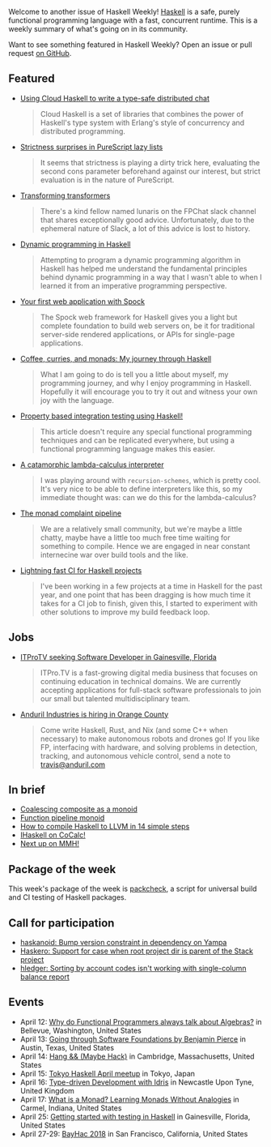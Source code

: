 <!-- 2018-04-12 unpublished -->

Welcome to another issue of Haskell Weekly!
[Haskell](https://haskell-lang.org) is a safe, purely functional programming language with a fast, concurrent runtime.
This is a weekly summary of what's going on in its community.

Want to see something featured in Haskell Weekly?
Open an issue or pull request [on GitHub](https://github.com/haskellweekly/haskellweekly.github.io).

## Featured

-   [Using Cloud Haskell to write a type-safe distributed chat](https://www.stackbuilders.com/tutorials/haskell/cloud-haskell/)

    > Cloud Haskell is a set of libraries that combines the power of Haskell's type system with Erlang's style of concurrency and distributed programming.

-   [Strictness surprises in PureScript lazy lists](https://www.schoolofhaskell.com/user/griba/lazy_lists_on_strict_purescript)

    > It seems that strictness is playing a dirty trick here, evaluating the second cons parameter beforehand against our interest, but strict evaluation is in the nature of PureScript.

-   [Transforming transformers](https://www.parsonsmatt.org/2018/04/10/transforming_transformers.html)

    > There's a kind fellow named lunaris on the FPChat slack channel that shares exceptionally good advice. Unfortunately, due to the ephemeral nature of Slack, a lot of this advice is lost to history.

-   [Dynamic programming in Haskell](https://whatthefunctional.wordpress.com/2018/04/09/dynamic-programming-in-haskell/)

    > Attempting to program a dynamic programming algorithm in Haskell has helped me understand the fundamental principles behind dynamic programming in a way that I wasn't able to when I learned it from an imperative programming perspective.

-   [Your first web application with Spock](https://haskell-at-work.com/episodes/2018-04-09-your-first-web-application-with-spock.html)

    > The Spock web framework for Haskell gives you a light but complete foundation to build web servers on, be it for traditional server-side rendered applications, or APIs for single-page applications.

-   [Coffee, curries, and monads: My journey through Haskell](https://medium.com/@fintan.halpenny/coffee-curries-and-monads-my-journey-through-haskell-5a199bab7a3f)

    > What I am going to do is tell you a little about myself, my programming journey, and why I enjoy programming in Haskell. Hopefully it will encourage you to try it out and witness your own joy with the language.

-   [Property based integration testing using Haskell!](https://functional.works-hub.com/learn/property-based-integration-testing-using-haskell-6c25c)

    > This article doesn't require any special functional programming techniques and can be replicated everywhere, but using a functional programming language makes this easier.

-   [A catamorphic lambda-calculus interpreter](https://www.michaelpj.com/blog/2018/04/08/catamorphic-lc-interpreter.html)

    > I was playing around with `recursion-schemes`, which is pretty cool. It's very nice to be able to define interpreters like this, so my immediate thought was: can we do this for the lambda-calculus?

-   [The monad complaint pipeline](https://argumatronic.com/posts/2018-04-07-monad-complaints.html)

    > We are a relatively small community, but we're maybe a little chatty, maybe have a little too much free time waiting for something to compile. Hence we are engaged in near constant internecine war over build tools and the like.

-   [Lightning fast CI for Haskell projects](https://blog.roman-gonzalez.ca/post/172746394387/lightning-fast-ci-for-haskell-projects)

    > I've been working in a few projects at a time in Haskell for the past year, and one point that has been dragging is how much time it takes for a CI job to finish, given this, I started to experiment with other solutions to improve my build feedback loop.

## Jobs

-   [ITProTV seeking Software Developer in Gainesville, Florida](https://functionaljobs.com/jobs/9080-software-engineer-developer-at-itprotv)

    > ITPro.TV is a fast-growing digital media business that focuses on continuing education in technical domains. We are currently accepting applications for full-stack software professionals to join our small but talented multidisciplinary team.

-   [Anduril Industries is hiring in Orange County](https://www.anduril.com)

    > Come write Haskell, Rust, and Nix (and some C++ when necessary) to make autonomous robots and drones go! If you like FP, interfacing with hardware, and solving problems in detection, tracking, and autonomous vehicle control, send a note to <travis@anduril.com>

## In brief

-   [Coalescing composite as a monoid](http://blog.ploeh.dk/2018/04/09/coalescing-composite-as-a-monoid/)
-   [Function pipeline monoid](https://typeclasses.com/news/2018-04-a-monoid-is)
-   [How to compile Haskell to LLVM in 14 simple steps](https://github.com/Lemmih/lhc/blob/d398017ae52e8c830ed40bfd4a2e4cd2d5eb2903/PIPELINE.md)
-   [IHaskell on CoCalc!](http://vaibhavsagar.com/blog/2018/04/08/ihaskell-cocalc/index.html)
-   [Next up on MMH!](https://mmhaskell.com/blog/2018/4/9/next-up-on-mmh)

## Package of the week

This week's package of the week is [packcheck](https://hackage.haskell.org/package/packcheck-0.3.0),
a script for universal build and CI testing of Haskell packages.

## Call for participation

-   [haskanoid: Bump version constraint in dependency on Yampa](https://github.com/ivanperez-keera/haskanoid/issues/61)
-   [Haskero: Support for case when root project dir is parent of the Stack project](https://gitlab.com/vannnns/haskero/issues/58)
-   [hledger: Sorting by account codes isn't working with single-column balance report](https://github.com/simonmichael/hledger/issues/727)

## Events

-   April 12: [Why do Functional Programmers always talk about Algebras?](https://www.meetup.com/Eastside-Fun-c-tional-Programming-Group/events/248722662/) in Bellevue, Washington, United States
-   April 13: [Going through Software Foundations by Benjamin Pierce](https://www.meetup.com/Austin-Types-Theorems-and-Programming-Languages/events/249172494/) in Austin, Texas, United States
-   April 14: [Hang && (Maybe Hack)](https://www.meetup.com/Weekly-Functional-Programming-Meetup/events/249414785/) in Cambridge, Massachusetts, United States
-   April 15: [Tokyo Haskell April meetup](https://www.meetup.com/Tokyo-Haskell-Meetup/events/248833521/) in Tokyo, Japan
-   April 16: [Type-driven Development with Idris](https://www.meetup.com/FP-North-East/events/xwwjfpyxgbvb/) in Newcastle Upon Tyne, United Kingdom
-   April 17: [What is a Monad? Learning Monads Without Analogies](https://www.meetup.com/Indy-FP/events/249371555/) in Carmel, Indiana, United States
-   April 25: [Getting started with testing in Haskell](https://www.meetup.com/Gainesville-Functional-Programming-Meetup/events/dhnnnpyxgbhc/) in Gainesville, Florida, United States
-   April 27-29: [BayHac 2018](https://wiki.haskell.org/BayHac2018) in San Francisco, California, United States
